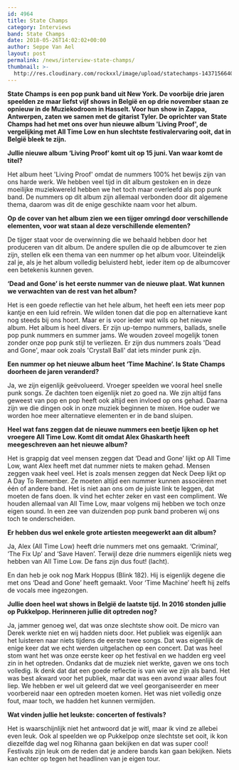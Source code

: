 ```yaml
---
id: 4964
title: State Champs
category: Interviews
band: State Champs
date: 2018-05-26T14:02:02+00:00
author: Seppe Van Ael
layout: post
permalink: /news/interview-state-champs/
thumbnail: >-
  http://res.cloudinary.com/rockxxl/image/upload/statechamps-1437156640.jpg
---
```

**State Champs is een pop punk band uit New York. De voorbije drie jaren speelden ze maar liefst vijf shows in België en op drie november staan ze opnieuw in de Muziekodroom in Hasselt. Voor hun show in Zappa, Antwerpen, zaten we samen met de gitarist Tyler. De oprichter van State Champs had het met ons over hun nieuwe album 'Living Proof', de vergelijking met All Time Low en hun slechtste festivalervaring ooit, dat in België bleek te zijn.**

**Jullie nieuwe album ‘Living Proof’ komt uit op 15 juni. Van waar komt de titel?**

Het album heet 'Living Proof' omdat de nummers 100% het bewijs zijn van ons harde werk. We hebben veel tijd in dit album gestoken en in deze moeilijke muziekwereld hebben we het toch maar overleefd als pop punk band. De nummers op dit album zijn allemaal verbonden door dit algemene thema, daarom was dit de enige geschikte naam voor het album.

**Op de cover van het album zien we een tijger omringd door verschillende elementen, voor wat staan al deze verschillende elementen?**

De tijger staat voor de overwinning die we behaald hebben door het produceren van dit album. De andere spullen die op de albumcover te zien zijn, stellen elk een thema van een nummer op het album voor. Uiteindelijk zal je, als je het album volledig beluisterd hebt, ieder item op de albumcover een betekenis kunnen geven.

**‘Dead and Gone’ is het eerste nummer van de nieuwe plaat. Wat kunnen we verwachten van de rest van het album?**

Het is een goede reflectie van het hele album, het heeft een iets meer pop kantje en een luid refrein. We wilden tonen dat die pop en alternatieve kant nog steeds bij ons hoort. Maar er is voor ieder wat wils op het nieuwe album. Het album is heel divers. Er zijn up-tempo nummers, ballads, snelle pop punk nummers en summer jams. We wouden zoveel mogelijk tonen zonder onze pop punk stijl te verliezen. Er zijn dus nummers zoals 'Dead and Gone', maar ook zoals 'Crystall Ball' dat iets minder punk zijn.

**Een nummer op het nieuwe album heet ‘Time Machine’. Is State Champs doorheen de jaren veranderd?**

Ja, we zijn eigenlijk geëvolueerd. Vroeger speelden we vooral heel snelle punk songs. Ze dachten toen eigenlijk niet zo goed na. We zijn altijd fans geweest van pop en pop heeft ook altijd een invloed op ons gehad. Daarna zijn we die dingen ook in onze muziek beginnen te mixen. Hoe ouder we worden hoe meer alternatieve elementen er in de band sluipen.

**Heel wat fans zeggen dat de nieuwe nummers een beetje lijken op het vroegere All Time Low. Komt dit omdat Alex Ghaskarth heeft meegeschreven aan het nieuwe album?**

Het is grappig dat veel mensen zeggen dat ‘Dead and Gone’ lijkt op All Time Low, want Alex heeft met dat nummer niets te maken gehad. Mensen zeggen vaak heel veel. Het is zoals mensen zeggen dat Neck Deep lijkt op A Day To Remember. Ze moeten altijd een nummer kunnen associëren met één of andere band. Het is niet aan ons om de juiste link te leggen, dat moeten de fans doen. Ik vind het echter zeker en vast een compliment. We houden allemaal van All Time Low, maar volgens mij hebben we toch onze eigen sound. In een zee van duizenden pop punk band proberen wij ons toch te onderscheiden.

**Er hebben dus wel enkele grote artiesten meegewerkt aan dit album?**

Ja, Alex (All Time Low) heeft drie nummers met ons gemaakt. ‘Criminal’, ‘The Fix Up’ and ‘Save Haven’. Terwijl deze drie nummers eigenlijk niets weg hebben van All Time Low. De fans zijn dus fout! (lacht).

En dan heb je ook nog Mark Hoppus (Blink 182). Hij is eigenlijk degene die met ons ‘Dead and Gone’ heeft gemaakt. Voor ‘Time Machine’ heeft hij zelfs de vocals mee ingezongen.

**Jullie doen heel wat shows in België de laatste tijd. In 2016 stonden jullie op Pukkelpop. Herinneren jullie dit optreden nog?**

Ja, jammer genoeg wel, dat was onze slechtste show ooit. De micro van Derek werkte niet en wij hadden niets door. Het publiek was eigenlijk aan het luisteren naar niets tijdens de eerste twee songs. Dat was eigenlijk de enige keer dat we echt werden uitgelachen op een concert. Dat was heel stom want het was onze eerste keer op het festival en we hadden erg veel zin in het optreden. Ondanks dat de muziek niet werkte, gaven we ons toch volledig. Ik denk dat dat een goede reflectie is van wie we zijn als band. Het was best akward voor het publiek, maar dat was een avond waar alles fout liep. We hebben er wel uit geleerd dat we veel georganiseerder en meer voorbereid naar een optreden moeten komen. Het was niet volledig onze fout, maar toch, we hadden het kunnen vermijden.

**Wat vinden jullie het leukste: concerten of festivals?**

Het is waarschijnlijk niet het antwoord dat je witl, maar ik vind ze allebei even leuk. Ook al speelden we op Pukkelpop onze slechtste set ooit, ik kon diezelfde dag wel nog Rihanna gaan bekijken en dat was super cool! Festivals zijn leuk om de reden dat je andere bands kan gaan bekijken. Niets kan echter op tegen het headlinen van je eigen tour.
